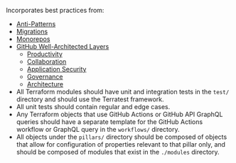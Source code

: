 Incorporates best practices from:
- [Anti-Patterns](https://wellarchitected.github.com/library/scenarios/anti-patterns/)
- [Migrations](https://wellarchitected.github.com/library/scenarios/migrations/)
- [Monorepos](https://wellarchitected.github.com/library/scenarios/monorepos/)
- [GitHub Well-Architected Layers](https://wellarchitected.github.com/library/overview/layers/)
  - [Productivity](https://wellarchitected.github.com/library/productivity/checklist/)
  - [Collaboration](https://wellarchitected.github.com/library/collaboration/checklist/)
  - [Application Security](https://wellarchitected.github.com/library/application-security/checklist/)
  - [Governance](https://wellarchitected.github.com/library/governance/checklist/)
  - [Architecture](https://wellarchitected.github.com/library/architecture/checklist/)
- All Terraform modules should have unit and integration tests in the `test/` directory and should use the Terratest framework.
- All unit tests should contain regular and edge cases.
- Any Terraform objects that use GitHub Actions or GitHub API GraphQL queries should have a separate template for the GitHub Actions workflow or GraphQL query in the `workflows/` directory.
- All objects under the `pillars/` directory should be composed of objects that allow for configuration of properties relevant to that pillar only, and should be composed of modules that exist in the `./modules` directory.
